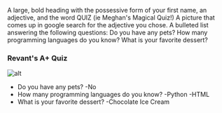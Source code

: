A large, bold heading with the possessive form of your first name, an adjective, and the word QUIZ (ie Meghan's Magical Quiz!)
A picture that comes up in google search for the adjective you chose.
A bulleted list answering the following questions:
Do you have any pets?
How many programming languages do you know?
What is your favorite dessert?

### **Revant's A+ Quiz**

![alt](http://www.gabzreveur.com/themes/gabz/images/A+.png)

- Do you have any pets? 
	-No
- How many programming languages do you know? 
	-Python
	-HTML
- What is your favorite dessert? 
	-Chocolate Ice Cream